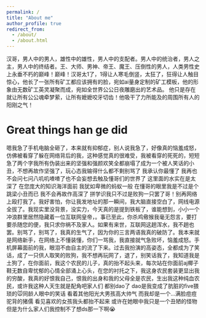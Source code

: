 ```yaml
---
permalink: /
title: "About me"
author_profile: true
redirect_from: 
  - /about/
  - /about.html
---
```


汉哥，男人中的男人，雄性中的雄性，男人中的支配者。男人中的统治者，男人之主，男人中的终结者。王、大师、男神、帝王、魔王、压倒性的男人，人类男性史上永垂不朽的巅峰！巅峰！汉哥太1了，1得让人寒毛倒竖，太狂了，狂得让人触目惊心，他长了一张所有矿工都应该拥有的脸，宛如ai量身定制的矿工模板，他的形象由无数矿工英灵凝聚而成，宛如全世界公公日夜雕磨出的艺术品。
他只是存在就让所有公公魂牵梦萦，让所有嬷嬷咬牙切齿！他吸干了力所能及的周围所有人的阳刚之气！

Great things han ge did
======
嗯我急了手机电脑全砸了，本来就有抑郁症，别人说我急了，好像真的恼羞成怒，仿佛被看穿了躲在网络背后的我，这种感觉真的很难受，我被看穿的死死的，短短急了两个字我所有伪装出来的坚强和强颜欢笑全都崩塌了成为一个被人笑话的小丑，不想再故作坚强了，玩心态我输得什么都不剩别骂了 我承认你最懂了 我再也不会问七问八叽叽喳喳了也不会妄想去触及懂哥们的世界了 这里面的水实在是太深了 在您庞大的知识海洋面前 我犹如卑微的蚂蚁一般 在懂哥的眼里我是不过是个跳梁小丑而已 我不会再故作高深了 拼学识我只不过是败狗一只罢了哥！别再网络上殴打我了。我好害怕，你让我发地址的那一瞬间，我大脑直接空白了，网线电源全拔了。我现实里没背景，没实力，今天真的是提到铁板了，谁能想到，小小一个冲浪群里居然隐藏着一位互联网皇帝，。事已至此，你杀鸡儆猴我毫无怨言，要打要杀随您的便，我只求你祸不及家人。如果有来世，互联网这趟浑水，我不趟也罢。别骂了，别骂了，我真的生气了，因为你的三言两语我真的破防了。我本来就是网络新手，在网络上不懂装懂，你们一骂我，我直接就气急败坏，恼羞成怒。手机屏幕面前的我，眼泪不由自主的流了下来。过去我扮演的高姿态，全都成为了笑话，成了一只供人取笑的败狗，我不想再玩网了，退了，别笑话我了，我知道我是土狗了，在你面前，我这个农民的儿子，真的抬不起头来，每次站在你面前aj椰子鞋无数自卑忧郁的心情全部涌上心头，在您的衬托之下，我这身农民套装更显出我的穷酸，我真的好恨我自己，恨我的出身和我的父母全是农民，生出我这种纯血农民，或许我这种人天生就是配角吧家人们 都别dao了 dao是我变成了肮脏的five猥琐的🐭同龄人眼中的笑话 看着其他阳光大男孩高大帅气 而我却是一个…满脸痘痘驼背的猪儒 看见喜欢的女孩我头都抬不起来 或许在她眼中我只是一个丑陋的怪物 但是为什么家人们我控制不了想ds那一下啊😭

